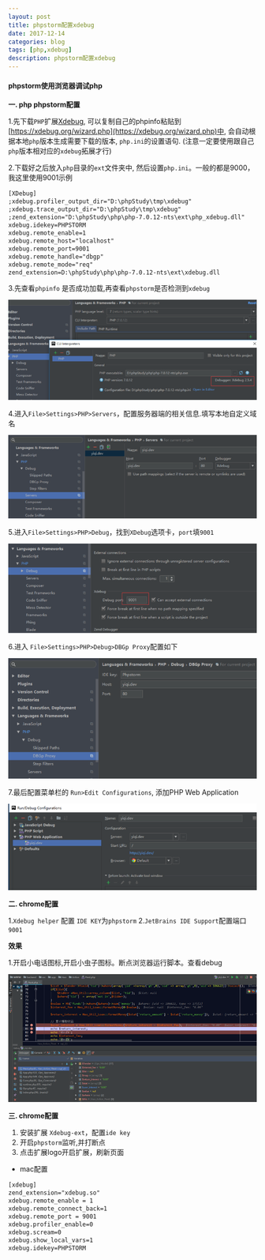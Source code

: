```yaml
---
layout: post
title: phpstorm配置xdebug
date: 2017-12-14
categories: blog
tags: [php,xdebug]
description: phpstorm配置xdebug
---
```



#### phpstorm使用浏览器调试php

**一. php phpstorm配置**
 
1.先下载`PHP`扩展[Xdebug](https://xdebug.org), 可以复制自己的phpinfo粘贴到[https://xdebug.org/wizard.php](https://xdebug.org/wizard.php)中, 会自动根据本地`php`版本生成需要下载的版本, `php.ini`的设置语句. (注意一定要使用跟自己`php`版本相对应的`xdebug`拓展才行)

2.下载好之后放入`php`目录的`ext`文件夹中, 然后设置`php.ini`。一般的都是9000，我这里使用9001示例

```
[XDebug]
;xdebug.profiler_output_dir="D:\phpStudy\tmp\xdebug"
;xdebug.trace_output_dir="D:\phpStudy\tmp\xdebug"
;zend_extension="D:\phpStudy\php\php-7.0.12-nts\ext\php_xdebug.dll"
xdebug.idekey=PHPSTORM
xdebug.remote_enable=1
xdebug.remote_host="localhost"
xdebug.remote_port=9001
xdebug.remote_handle="dbgp"
xdebug.remote_mode="req"
zend_extension=D:\phpStudy\php\php-7.0.12-nts\ext\xdebug.dll
```

3.先查看`phpinfo` 是否成功加载,再查看`phpstorm`是否检测到`xdebug`

![xdebug_1.png](/img/2017-12-14-xdebug-1.png)


4.进入`File>Settings>PHP>Servers`，配置服务器端的相关信息.填写本地自定义域名

![xdebug_2.png](/img/2017-12-14-xdebug-2.png)

5.进入`File>Settings>PHP>Debug`，找到`XDebug`选项卡，`port`填`9001`

![xdebug_3.png](/img/2017-12-14-xdebug-3.png)

6.进入 `File>Settings>PHP>Debug>DBGp Proxy`配置如下

![xdebug_4.png](/img/2017-12-14-xdebug-4.png)

7.最后配置菜单栏的 `Run>Edit Configurations`, 添加PHP Web Application

![xdebug_5.png](/img/2017-12-14-xdebug-5.png)


**二. chrome配置**

1.`Xdebug helper` 配置 `IDE KEY`为`phpstorm`
2.`JetBrains IDE Support`配置端口`9001`


**效果**

1.开启小电话图标,开启小虫子图标。断点浏览器运行脚本。查看debug

![xdebug_6.png](/img/2017-12-14-xdebug-6.png)


**三. chrome配置**

1. 安装扩展 `Xdebug-ext`，配置`ide key`
2. 开启`phpstorm`监听,并打断点
3. 点击扩展logo开启扩展，刷新页面

- mac配置

```
[xdebug]
zend_extension="xdebug.so"
xdebug.remote_enable = 1
xdebug.remote_connect_back=1
xdebug.remote_port = 9001
xdebug.profiler_enable=0
xdebug.scream=0
xdebug.show_local_vars=1
xdebug.idekey=PHPSTORM
```